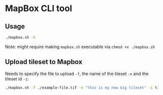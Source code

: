 # MapBox CLI tool

## Usage

```sh
./mapbox.sh -h
```

Note: might require making `mapbox.sh` executable via `chmod +x ./mapbox.sh`

## Upload tileset to Mapbox

Needs to specify the file to upload `-f`, the name of the tileset `-n` and the tileset id `-i`:

```sh
./mapbox.sh -f ./example-file.tif -n "this is my new big tileset" -i tileset-x
```
